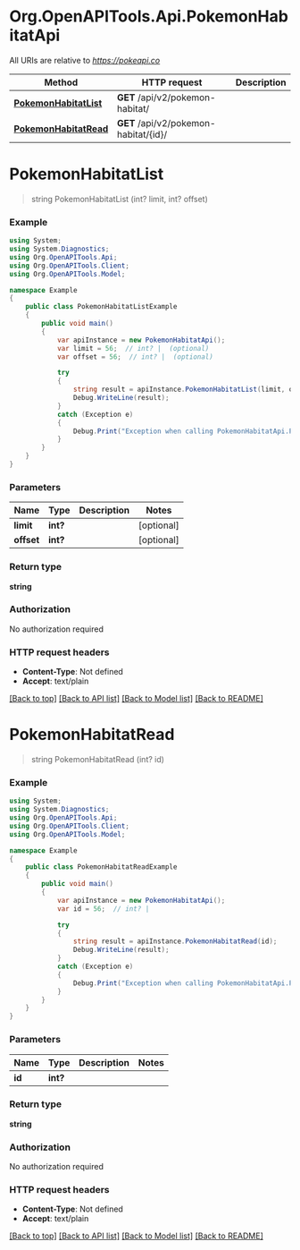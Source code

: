 # Org.OpenAPITools.Api.PokemonHabitatApi

All URIs are relative to *https://pokeapi.co*

Method | HTTP request | Description
------------- | ------------- | -------------
[**PokemonHabitatList**](PokemonHabitatApi.md#pokemonhabitatlist) | **GET** /api/v2/pokemon-habitat/ | 
[**PokemonHabitatRead**](PokemonHabitatApi.md#pokemonhabitatread) | **GET** /api/v2/pokemon-habitat/{id}/ | 


<a name="pokemonhabitatlist"></a>
# **PokemonHabitatList**
> string PokemonHabitatList (int? limit, int? offset)



### Example
```csharp
using System;
using System.Diagnostics;
using Org.OpenAPITools.Api;
using Org.OpenAPITools.Client;
using Org.OpenAPITools.Model;

namespace Example
{
    public class PokemonHabitatListExample
    {
        public void main()
        {
            var apiInstance = new PokemonHabitatApi();
            var limit = 56;  // int? |  (optional) 
            var offset = 56;  // int? |  (optional) 

            try
            {
                string result = apiInstance.PokemonHabitatList(limit, offset);
                Debug.WriteLine(result);
            }
            catch (Exception e)
            {
                Debug.Print("Exception when calling PokemonHabitatApi.PokemonHabitatList: " + e.Message );
            }
        }
    }
}
```

### Parameters

Name | Type | Description  | Notes
------------- | ------------- | ------------- | -------------
 **limit** | **int?**|  | [optional] 
 **offset** | **int?**|  | [optional] 

### Return type

**string**

### Authorization

No authorization required

### HTTP request headers

 - **Content-Type**: Not defined
 - **Accept**: text/plain

[[Back to top]](#) [[Back to API list]](../README.md#documentation-for-api-endpoints) [[Back to Model list]](../README.md#documentation-for-models) [[Back to README]](../README.md)

<a name="pokemonhabitatread"></a>
# **PokemonHabitatRead**
> string PokemonHabitatRead (int? id)



### Example
```csharp
using System;
using System.Diagnostics;
using Org.OpenAPITools.Api;
using Org.OpenAPITools.Client;
using Org.OpenAPITools.Model;

namespace Example
{
    public class PokemonHabitatReadExample
    {
        public void main()
        {
            var apiInstance = new PokemonHabitatApi();
            var id = 56;  // int? | 

            try
            {
                string result = apiInstance.PokemonHabitatRead(id);
                Debug.WriteLine(result);
            }
            catch (Exception e)
            {
                Debug.Print("Exception when calling PokemonHabitatApi.PokemonHabitatRead: " + e.Message );
            }
        }
    }
}
```

### Parameters

Name | Type | Description  | Notes
------------- | ------------- | ------------- | -------------
 **id** | **int?**|  | 

### Return type

**string**

### Authorization

No authorization required

### HTTP request headers

 - **Content-Type**: Not defined
 - **Accept**: text/plain

[[Back to top]](#) [[Back to API list]](../README.md#documentation-for-api-endpoints) [[Back to Model list]](../README.md#documentation-for-models) [[Back to README]](../README.md)

